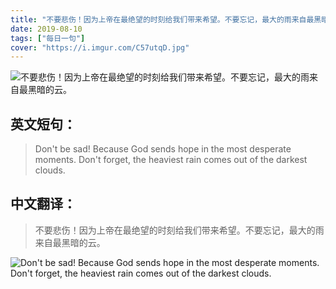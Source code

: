 ```yaml
---
title: "不要悲伤！因为上帝在最绝望的时刻给我们带来希望。不要忘记，最大的雨来自最黑暗的云。"
date: 2019-08-10
tags: ["每日一句"]
cover: "https://i.imgur.com/C57utqD.jpg"
---
```


![不要悲伤！因为上帝在最绝望的时刻给我们带来希望。不要忘记，最大的雨来自最黑暗的云。](https://i.imgur.com/AzooLKl.jpg)

## 英文短句：
> Don't be sad! Because God sends hope in the most desperate moments. Don't forget, the heaviest rain comes out of the darkest clouds.

<!--more-->

## 中文翻译：
> 不要悲伤！因为上帝在最绝望的时刻给我们带来希望。不要忘记，最大的雨来自最黑暗的云。

![Don't be sad! Because God sends hope in the most desperate moments. Don't forget, the heaviest rain comes out of the darkest clouds.](https://i.imgur.com/iksCuJD.jpg)


